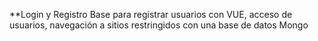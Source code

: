 **Login y Registro
Base para registrar usuarios con VUE, acceso de usuarios, navegación a sitios restringidos con una base de datos Mongo
